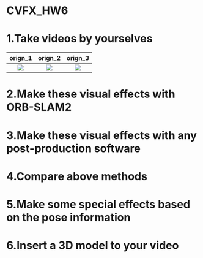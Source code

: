 # CVFX_HW6
  # 1.Take videos by yourselves
  
  | orign_1        | orign_2        | orign_3  |
  | :-------------: |:-------------:| :-----:|
  | [![](http://img.youtube.com/vi/TYtgs9knkJ4/0.jpg)](http://www.youtube.com/watch?v=TYtgs9knkJ4 "")   | [![](http://img.youtube.com/vi/21RdlwbpWR0/0.jpg)](http://www.youtube.com/watch?v=21RdlwbpWR0 "")      | [![](http://img.youtube.com/vi/dLcWU2yw-xY/0.jpg)](http://www.youtube.com/watch?v=dLcWU2yw-xY "") |
  
  >>
  

  
  # 2.Make these visual effects with ORB-SLAM2
  
  # 3.Make these visual effects with any post-production software
  
  # 4.Compare above methods
  
  # 5.Make some special effects based on the pose information
  
  # 6.Insert a 3D model to your video
  

  


